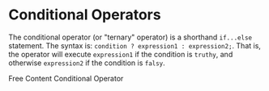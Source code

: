 # Conditional Operators

The conditional operator (or "ternary" operator) is a shorthand `if...else` statement. The syntax is: `condition ? expression1 : expression2;`. That is, the operator will execute `expression1` if the condition is `truthy`, and otherwise `expression2` if the condition is `falsy`.

<ResourceGroupTitle>Free Content</ResourceGroupTitle>
<BadgeLink colorScheme='blue' badgeText='Read' href='https://developer.mozilla.org/en-US/docs/Web/JavaScript/Guide/Expressions_and_Operators#conditional_ternary_operator'>Conditional Operator</BadgeLink>

